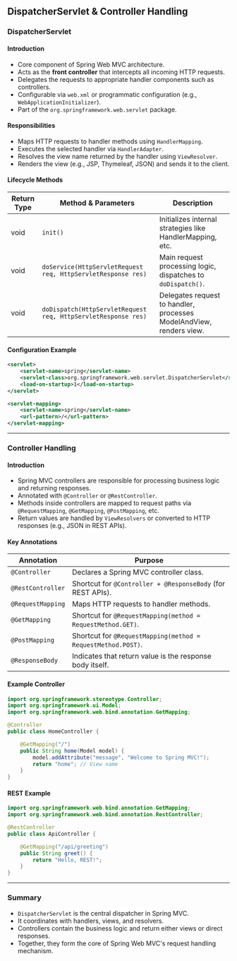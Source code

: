 ## DispatcherServlet & Controller Handling

### DispatcherServlet

#### Introduction

* Core component of Spring Web MVC architecture.
* Acts as the **front controller** that intercepts all incoming HTTP requests.
* Delegates the requests to appropriate handler components such as controllers.
* Configurable via `web.xml` or programmatic configuration (e.g., `WebApplicationInitializer`).
* Part of the `org.springframework.web.servlet` package.

#### Responsibilities

* Maps HTTP requests to handler methods using `HandlerMapping`.
* Executes the selected handler via `HandlerAdapter`.
* Resolves the view name returned by the handler using `ViewResolver`.
* Renders the view (e.g., JSP, Thymeleaf, JSON) and sends it to the client.

#### Lifecycle Methods

| Return Type | Method & Parameters                                           | Description                                                         |
| ----------- | ------------------------------------------------------------- | ------------------------------------------------------------------- |
| void        | `init()`                                                      | Initializes internal strategies like HandlerMapping, etc.           |
| void        | `doService(HttpServletRequest req, HttpServletResponse res)`  | Main request processing logic, dispatches to `doDispatch()`.        |
| void        | `doDispatch(HttpServletRequest req, HttpServletResponse res)` | Delegates request to handler, processes ModelAndView, renders view. |

#### Configuration Example

```xml
<servlet>
    <servlet-name>spring</servlet-name>
    <servlet-class>org.springframework.web.servlet.DispatcherServlet</servlet-class>
    <load-on-startup>1</load-on-startup>
</servlet>

<servlet-mapping>
    <servlet-name>spring</servlet-name>
    <url-pattern>/</url-pattern>
</servlet-mapping>
```

---

### Controller Handling

#### Introduction

* Spring MVC controllers are responsible for processing business logic and returning responses.
* Annotated with `@Controller` or `@RestController`.
* Methods inside controllers are mapped to request paths via `@RequestMapping`, `@GetMapping`, `@PostMapping`, etc.
* Return values are handled by `ViewResolvers` or converted to HTTP responses (e.g., JSON in REST APIs).

#### Key Annotations

| Annotation        | Purpose                                                      |
| ----------------- | ------------------------------------------------------------ |
| `@Controller`     | Declares a Spring MVC controller class.                      |
| `@RestController` | Shortcut for `@Controller + @ResponseBody` (for REST APIs).  |
| `@RequestMapping` | Maps HTTP requests to handler methods.                       |
| `@GetMapping`     | Shortcut for `@RequestMapping(method = RequestMethod.GET)`.  |
| `@PostMapping`    | Shortcut for `@RequestMapping(method = RequestMethod.POST)`. |
| `@ResponseBody`   | Indicates that return value is the response body itself.     |

#### Example Controller

```java
import org.springframework.stereotype.Controller;
import org.springframework.ui.Model;
import org.springframework.web.bind.annotation.GetMapping;

@Controller
public class HomeController {

    @GetMapping("/")
    public String home(Model model) {
        model.addAttribute("message", "Welcome to Spring MVC!");
        return "home"; // View name
    }
}
```

#### REST Example

```java
import org.springframework.web.bind.annotation.GetMapping;
import org.springframework.web.bind.annotation.RestController;

@RestController
public class ApiController {

    @GetMapping("/api/greeting")
    public String greet() {
        return "Hello, REST!";
    }
}
```

---

### Summary

* `DispatcherServlet` is the central dispatcher in Spring MVC.
* It coordinates with handlers, views, and resolvers.
* Controllers contain the business logic and return either views or direct responses.
* Together, they form the core of Spring Web MVC's request handling mechanism.
